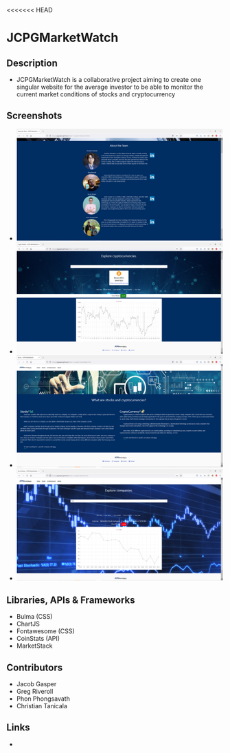 <<<<<<< HEAD
# JCPGMarketWatch

## Description
- JCPGMarketWatch is a collaborative project aiming to create one singular website for the average investor to be able to monitor the current market conditions of stocks and cryptocurrency

## Screenshots
- ![](assets/Photos/Aboutme.PNG)
- ![](assets/Photos/Crypto.PNG)
- ![](assets/Photos/Home.PNG)
- ![](assets/Photos/Stocks.PNG)

## Libraries, APIs & Frameworks
- Bulma (CSS)
- ChartJS
- Fontawesome (CSS)
- CoinStats (API)
- MarketStack

## Contributors
- Jacob Gasper
- Greg Riveroll
- Phon Phongsavath
- Christian Tanicala

## Links
-